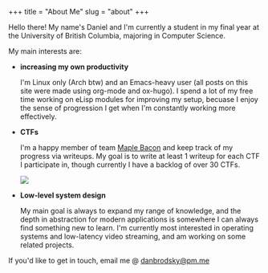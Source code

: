 +++
title = "About Me"
slug = "about"
+++

Hello there! My name's Daniel and I'm currently a student in my final year at the University of British Columbia, majoring in Computer Science.

My main interests are:


* **increasing my own productivity**

    I'm Linux only (Arch btw) and an Emacs-heavy user (all posts on this site were made using org-mode and ox-hugo). I spend a lot of my free time working on eLisp modules for improving my setup, becuase I enjoy the sense of progression I get when I'm constantly working more effectively.

* **CTFs**

    I'm a happy member of team [Maple Bacon](https://ubcctf.github.io/) and keep track of my progress via writeups. My goal is to write at least 1 writeup for each CTF I participate in, though currently I have a backlog of over 30 CTFs.

    ![](/ctf.png#center)

* **Low-level system design**

    My main goal is always to expand my range of knowledge, and the depth in abstraction for modern applications is somewhere I can always find something new to learn. I'm currently most interested in operating systems and low-latency video streaming, and am working on some related projects.


If you'd like to get in touch, email me @ [danbrodsky@pm.me](mailto:danbrodsky@pm.me)

&nbsp;&nbsp;&nbsp;
